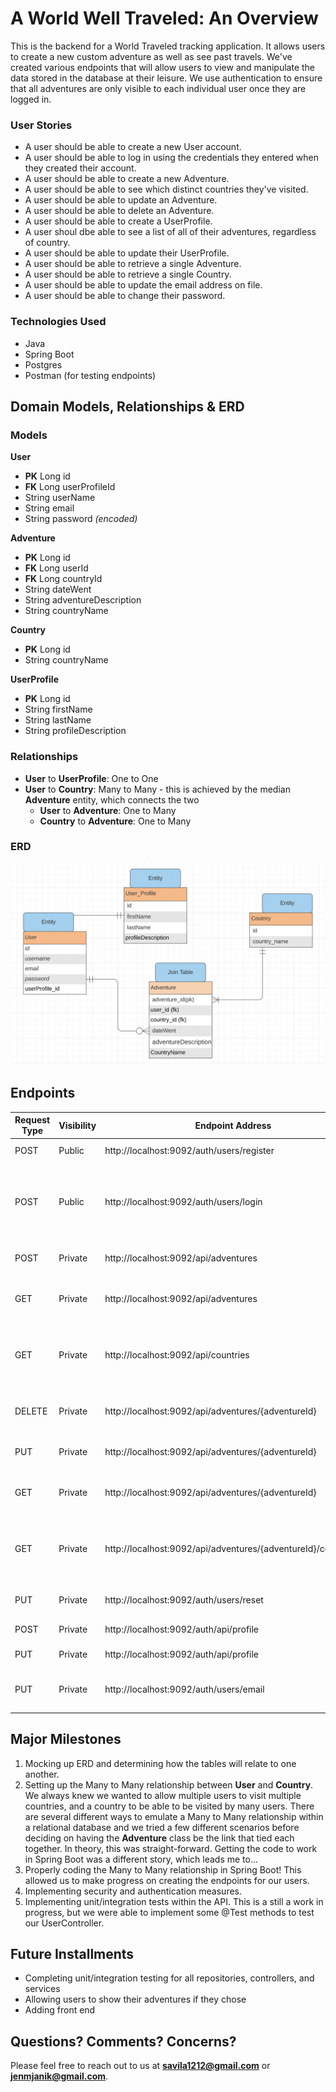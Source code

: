 # A World Well Traveled: An Overview

This is the backend for a World Traveled tracking application. It allows users to create a new custom adventure as well as see past travels. We've created various endpoints that will allow users to view and manipulate the data stored in the database at their leisure. We use authentication to ensure that all adventures are only visible to each individual user once they are logged in. 

### User Stories
- A user should be able to create a new User account.
- A user should be able to log in using the credentials they entered when they created their account.
- A user should be able to create a new Adventure.
- A user should be able to see which distinct countries they've visited.
- A user should be able to update an Adventure.
- A user should be able to delete an Adventure.
- A user should be able to create a UserProfile.
- A user shoul dbe able to see a list of all of their adventures, regardless of country.
- A user should be able to update their UserProfile.
- A user should be able to retrieve a single Adventure.
- A user should be able to retrieve a single Country.
- A user should be able to update the email address on file.
- A user should be able to change their password.

### Technologies Used
- Java
- Spring Boot
- Postgres
- Postman (for testing endpoints)

## Domain Models, Relationships & ERD
### Models
**User**
- **PK** Long id
- **FK** Long userProfileId
- String userName
- String email
- String password *(encoded)*

**Adventure**
- **PK** Long id
- **FK** Long userId
- **FK** Long countryId
- String dateWent
- String adventureDescription
- String countryName

**Country**
- **PK** Long id
- String countryName

**UserProfile**
- **PK** Long id
- String firstName
- String lastName
- String profileDescription

### Relationships
- **User** to **UserProfile**: One to One
- **User** to **Country**: Many to Many - this is achieved by the median **Adventure** entity, which connects the two
  - **User** to **Adventure**: One to Many
  - **Country** to **Adventure**: One to Many

### ERD
![World Traveled ERD](docs/image.png)

## Endpoints
Request Type | Visibility | Endpoint Address | Description
------------ | ---------- | ---------------- | -----------
POST | Public | http://localhost:9092/auth/users/register | Registers a new User
POST | Public | http://localhost:9092/auth/users/login | Logs in a User, allowing them access to private endpoints
POST | Private | http://localhost:9092/api/adventures | Creates a new Adventure
GET | Private | http://localhost:9092/api/adventures | Returns all User Adventure objects
GET | Private | http://localhost:9092/api/countries | Returns all Country objects a user has an Adventure in
DELETE | Private | http://localhost:9092/api/adventures/{adventureId} | Deletes a single Adventure object
PUT | Private | http://localhost:9092/api/adventures/{adventureId} | Updates a single Adventure
GET | Private | http://localhost:9092/api/adventures/{adventureId} | Returns a single Adventure object
GET | Private | http://localhost:9092/api/adventures/{adventureId}/countries/ | Returns a single Country object based on adventureId
PUT | Private | http://localhost:9092/auth/users/reset | Updates the User password
POST | Private | http://localhost:9092/auth/api/profile | Creates a UserProfile
PUT | Private | http://localhost:9092/auth/api/profile | Updates a UserProfile
PUT | Private | http://localhost:9092/auth/users/email | Allows user to update their email address

## Major Milestones
1. Mocking up ERD and determining how the tables will relate to one another.
2. Setting up the Many to Many relationship between **User** and **Country**. We always knew we wanted to allow multiple users to visit multiple countries, and a country to be able to be visited by many users. There are several different ways to emulate a Many to Many relationship within a relational database and we tried a few different scenarios before deciding on having the **Adventure** class be the link that tied each together. In theory, this was straight-forward. Getting the code to work in Spring Boot was a different story, which leads me to...
3. Properly coding the Many to Many relationship in Spring Boot! This allowed us to make progress on creating the endpoints for our users.
4. Implementing security and authentication measures.
5. Implementing unit/integration tests within the API. This is a still a work in progress, but we were able to implement some @Test methods to test our UserController.

## Future Installments
- Completing unit/integration testing for all repositories, controllers, and services
- Allowing users to show their adventures if they chose
- Adding front end

## Questions? Comments? Concerns?
Please feel free to reach out to us at **savila1212@gmail.com** or **jenmjanik@gmail.com**.
